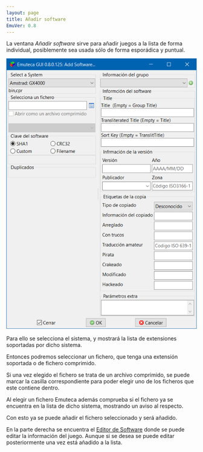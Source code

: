 ```yaml
---
layout: page
title: Añadir software
EmuVer: 0.8
---
```


La ventana *Añadir software* sirve para añadir juegos a la lista de forma individual, posiblemente sea usada sólo de forma esporádica y puntual.

![Imagen del diálogo Añadir software...](../../img/Dialogs/AddSoftware.png)

Para ello se selecciona el sistema, y mostrará la lista de extensiones soportadas por dicho sistema.

Entonces podremos seleccionar un fichero, que tenga una extensión soportada o de fichero comprimido.

Si una vez elegido el fichero se trata de un archivo comprimido, se puede marcar la casilla correspondiente para poder elegir uno de los ficheros que este contiene dentro.

Al elegir un fichero Emuteca además comprueba si el fichero ya se encuentra en la lista de dicho sistema, mostrando un aviso al respecto.

Con esto ya se puede añadir el fichero seleccionado y será añadido.

En la parte derecha se encuentra el [Editor de Software](Dialogs/SoftwareEditor) donde se puede editar la información del juego. Aunque si se desea se puede editar posteriormente una vez está añadido a la lista.

